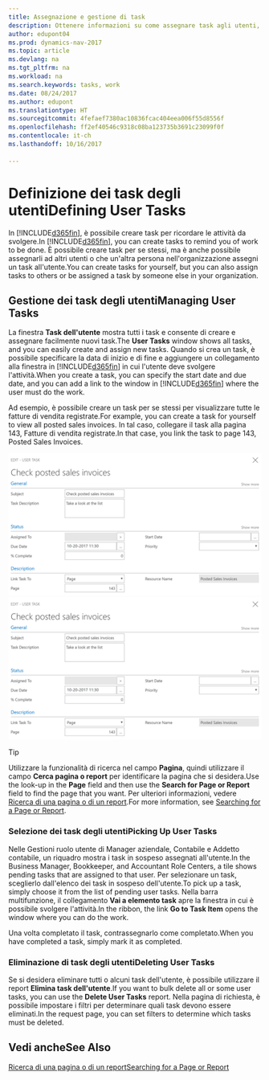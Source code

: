 ```yaml
---
title: Assegnazione e gestione di task
description: Ottenere informazioni su come assegnare task agli utenti, incluso il proprio contabile, in Dynamics NAV
author: edupont04
ms.prod: dynamics-nav-2017
ms.topic: article
ms.devlang: na
ms.tgt_pltfrm: na
ms.workload: na
ms.search.keywords: tasks, work
ms.date: 08/24/2017
ms.author: edupont
ms.translationtype: HT
ms.sourcegitcommit: 4fefaef7380ac10836fcac404eea006f55d8556f
ms.openlocfilehash: ff2ef40546c9318c08ba123735b3691c23099f0f
ms.contentlocale: it-ch
ms.lasthandoff: 10/16/2017

---
```

# <a name="defining-user-tasks"></a><span data-ttu-id="0d0c0-103">Definizione dei task degli utenti</span><span class="sxs-lookup"><span data-stu-id="0d0c0-103">Defining User Tasks</span></span>
<span data-ttu-id="0d0c0-104">In [!INCLUDE[d365fin](includes/d365fin_md.md)], è possibile creare task per ricordare le attività da svolgere.</span><span class="sxs-lookup"><span data-stu-id="0d0c0-104">In [!INCLUDE[d365fin](includes/d365fin_md.md)], you can create tasks to remind you of work to be done.</span></span> <span data-ttu-id="0d0c0-105">È possibile creare task per se stessi, ma è anche possibile assegnarli ad altri utenti o che un'altra persona nell'organizzazione assegni un task all'utente.</span><span class="sxs-lookup"><span data-stu-id="0d0c0-105">You can create tasks for yourself, but you can also assign tasks to others or be assigned a task by someone else in your organization.</span></span>  

## <a name="managing-user-tasks"></a><span data-ttu-id="0d0c0-106">Gestione dei task degli utenti</span><span class="sxs-lookup"><span data-stu-id="0d0c0-106">Managing User Tasks</span></span>
<span data-ttu-id="0d0c0-107">La finestra **Task dell'utente** mostra tutti i task e consente di creare e assegnare facilmente nuovi task.</span><span class="sxs-lookup"><span data-stu-id="0d0c0-107">The **User Tasks** window shows all tasks, and you can easily create and assign new tasks.</span></span> <span data-ttu-id="0d0c0-108">Quando si crea un task, è possibile specificare la data di inizio e di fine e aggiungere un collegamento alla finestra in [!INCLUDE[d365fin](includes/d365fin_md.md)] in cui l'utente deve svolgere l'attività.</span><span class="sxs-lookup"><span data-stu-id="0d0c0-108">When you create a task, you can specify the start date and due date, and you can add a link to the window in [!INCLUDE[d365fin](includes/d365fin_md.md)] where the user must do the work.</span></span>  

<span data-ttu-id="0d0c0-109">Ad esempio, è possibile creare un task per se stessi per visualizzare tutte le fatture di vendita registrate.</span><span class="sxs-lookup"><span data-stu-id="0d0c0-109">For example, you can create a task for yourself to view all posted sales invoices.</span></span> <span data-ttu-id="0d0c0-110">In tal caso, collegare il task alla pagina 143, Fatture di vendita registrate.</span><span class="sxs-lookup"><span data-stu-id="0d0c0-110">In that case, you link the task to page 143, Posted Sales Invoices.</span></span>  

<span data-ttu-id="0d0c0-111">![Esempio di un task dell'utente](media/across-user-tasks/sample-user-task.png "Esempio di un task dell'utente")</span><span class="sxs-lookup"><span data-stu-id="0d0c0-111">![Example of a User Task](media/across-user-tasks/sample-user-task.png "Example of a user task")</span></span>

> [!TIP]  
>  <span data-ttu-id="0d0c0-112">Utilizzare la funzionalità di ricerca nel campo **Pagina**, quindi utilizzare il campo **Cerca pagina o report** per identificare la pagina che si desidera.</span><span class="sxs-lookup"><span data-stu-id="0d0c0-112">Use the look-up in the **Page** field and then use the **Search for Page or Report** field to find the page that you want.</span></span> <span data-ttu-id="0d0c0-113">Per ulteriori informazioni, vedere [Ricerca di una pagina o di un report](ui-search.md).</span><span class="sxs-lookup"><span data-stu-id="0d0c0-113">For more information, see [Searching for a Page or Report](ui-search.md).</span></span>  

### <a name="picking-up-user-tasks"></a><span data-ttu-id="0d0c0-114">Selezione dei task degli utenti</span><span class="sxs-lookup"><span data-stu-id="0d0c0-114">Picking Up User Tasks</span></span>
<span data-ttu-id="0d0c0-115">Nelle Gestioni ruolo utente di Manager aziendale, Contabile e Addetto contabile, un riquadro mostra i task in sospeso assegnati all'utente.</span><span class="sxs-lookup"><span data-stu-id="0d0c0-115">In the Business Manager, Bookkeeper, and Accountant Role Centers, a tile shows pending tasks that are assigned to that user.</span></span> <span data-ttu-id="0d0c0-116">Per selezionare un task, sceglierlo dall'elenco dei task in sospeso dell'utente.</span><span class="sxs-lookup"><span data-stu-id="0d0c0-116">To pick up a task, simply choose it from the list of pending user tasks.</span></span> <span data-ttu-id="0d0c0-117">Nella barra multifunzione, il collegamento **Vai a elemento task** apre la finestra in cui è possibile svolgere l'attività.</span><span class="sxs-lookup"><span data-stu-id="0d0c0-117">In the ribbon, the link **Go to Task Item** opens the window where you can do the work.</span></span>  

<span data-ttu-id="0d0c0-118">Una volta completato il task, contrassegnarlo come completato.</span><span class="sxs-lookup"><span data-stu-id="0d0c0-118">When you have completed a task, simply mark it as completed.</span></span>  

### <a name="deleting-user-tasks"></a><span data-ttu-id="0d0c0-119">Eliminazione di task degli utenti</span><span class="sxs-lookup"><span data-stu-id="0d0c0-119">Deleting User Tasks</span></span>
<span data-ttu-id="0d0c0-120">Se si desidera eliminare tutti o alcuni task dell'utente, è possibile utilizzare il report **Elimina task dell'utente**.</span><span class="sxs-lookup"><span data-stu-id="0d0c0-120">If you want to bulk delete all or some user tasks, you can use the **Delete User Tasks** report.</span></span> <span data-ttu-id="0d0c0-121">Nella pagina di richiesta, è possibile impostare i filtri per determinare quali task devono essere eliminati.</span><span class="sxs-lookup"><span data-stu-id="0d0c0-121">In the request page, you can set filters to determine which tasks must be deleted.</span></span>  

## <a name="see-also"></a><span data-ttu-id="0d0c0-122">Vedi anche</span><span class="sxs-lookup"><span data-stu-id="0d0c0-122">See Also</span></span>
[<span data-ttu-id="0d0c0-123">Ricerca di una pagina o di un report</span><span class="sxs-lookup"><span data-stu-id="0d0c0-123">Searching for a Page or Report</span></span>](ui-search.md)  

